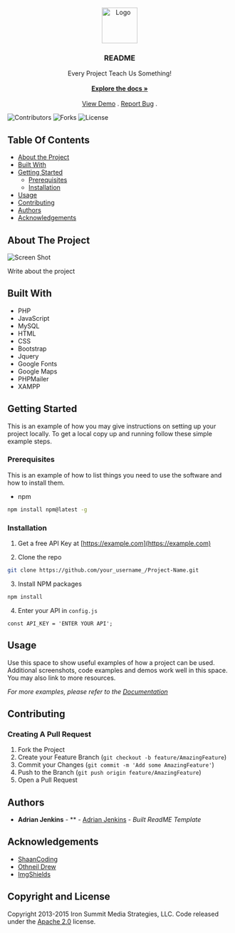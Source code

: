 <br/>
<p align="center">
  <a href="https://github.com/jenkins96/perfectphoto">
    <img src="images/logo.png" alt="Logo" width="80" height="80">
  </a>

  <h3 align="center">README</h3>

  <p align="center">
    Every Project Teach Us Something!
    <br/>
    <br/>
    <a href="https://github.com/jenkins96/perfectphoto"><strong>Explore the docs »</strong></a>
    <br/>
    <br/>
    <a href="https://github.com/jenkins96/perfectphoto">View Demo</a>
    .
    <a href="https://github.com/jenkins96/perfectphoto/issues">Report Bug</a>
    .
  </p>
</p>

![Contributors](https://img.shields.io/github/contributors/jenkins96/perfectphoto?color=dark-green) ![Forks](https://img.shields.io/github/forks/jenkins96/perfectphoto?style=social) ![License](https://img.shields.io/github/license/jenkins96/perfectphoto) 

## Table Of Contents

* [About the Project](#about-the-project)
* [Built With](#built-with)
* [Getting Started](#getting-started)
  * [Prerequisites](#prerequisites)
  * [Installation](#installation)
* [Usage](#usage)
* [Contributing](#contributing)
* [Authors](#authors)
* [Acknowledgements](#acknowledgements)

## About The Project

![Screen Shot](images/screenshot.png)

Write about the project

## Built With

* PHP
* JavaScript
* MySQL
* HTML
* CSS
* Bootstrap
* Jquery
* Google Fonts
* Google Maps
* PHPMailer
* XAMPP


## Getting Started

This is an example of how you may give instructions on setting up your project locally.
To get a local copy up and running follow these simple example steps.

### Prerequisites

This is an example of how to list things you need to use the software and how to install them.

* npm

```sh
npm install npm@latest -g
```

### Installation

1. Get a free API Key at [https://example.com](https://example.com)

2. Clone the repo

```sh
git clone https://github.com/your_username_/Project-Name.git
```

3. Install NPM packages

```sh
npm install
```

4. Enter your API in `config.js`

```JS
const API_KEY = 'ENTER YOUR API';
```

## Usage

Use this space to show useful examples of how a project can be used. Additional screenshots, code examples and demos work well in this space. You may also link to more resources.

_For more examples, please refer to the [Documentation](https://example.com)_

## Contributing



### Creating A Pull Request

1. Fork the Project
2. Create your Feature Branch (`git checkout -b feature/AmazingFeature`)
3. Commit your Changes (`git commit -m 'Add some AmazingFeature'`)
4. Push to the Branch (`git push origin feature/AmazingFeature`)
5. Open a Pull Request

## Authors

* **Adrian Jenkins** - ** - [Adrian Jenkins](https://github.com/jenkins96) - *Built ReadME Template*

## Acknowledgements

* [ShaanCoding](https://github.com/ShaanCoding/)
* [Othneil Drew](https://github.com/othneildrew/Best-README-Template)
* [ImgShields](https://shields.io/)


## Copyright and License

Copyright 2013-2015 Iron Summit Media Strategies, LLC. Code released under the [Apache 2.0](https://github.com/IronSummitMedia/startbootstrap-business-casual/blob/gh-pages/LICENSE) license.